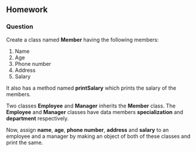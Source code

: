 ## Homework

### Question

Create a class named <b>Member</b> having the following members: 

1. Name
2. Age
3. Phone number
4. Address
5. Salary

It also has a method named <b>printSalary</b> which prints the salary of the members.

Two classes <b>Employee</b> and <b>Manager</b> inherits the <b>Member</b> class. The <b>Employee</b> and <b>Manager</b> classes have data members <b>specialization</b> and <b>department</b> respectively.

Now, assign <b>name</b>, <b>age</b>, <b>phone number</b>, <b>address</b> and <b>salary</b> to an employee and a manager by making an object of both of these classes and print the same.
